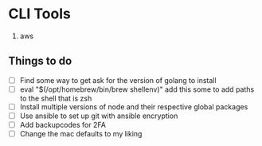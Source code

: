 # CLI Tools
1. aws

## Things to do

- [ ] Find some way to get ask for the version of golang to install
- [ ] eval "$(/opt/homebrew/bin/brew shellenv)" add this some to add paths to the shell that is zsh
- [ ] Install multiple versions of node and their respective global packages
- [ ] Use ansible to set up git with ansible encryption
- [ ] Add backupcodes for 2FA
- [ ] Change the mac defaults to my liking
